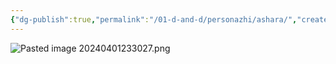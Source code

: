 ```yaml
---
{"dg-publish":true,"permalink":"/01-d-and-d/personazhi/ashara/","created":"2024-11-09T09:06:49.881+03:00","updated":"2024-04-01T23:32:42.952+03:00"}
---
```



![Pasted image 20240401233027.png](/img/user/01_D&D/img/Pasted%20image%2020240401233027.png)